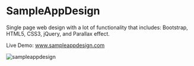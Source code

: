 # SampleAppDesign

Single page web design with a lot of functionality that includes: Bootstrap, HTML5, CSS3, jQuery, and Parallax effect.

Live Demo:  www.sampleappdesign.com

![sampleappdesign](https://cloud.githubusercontent.com/assets/11576208/9770154/802df5c2-56fc-11e5-9277-4df7209588f5.png)
